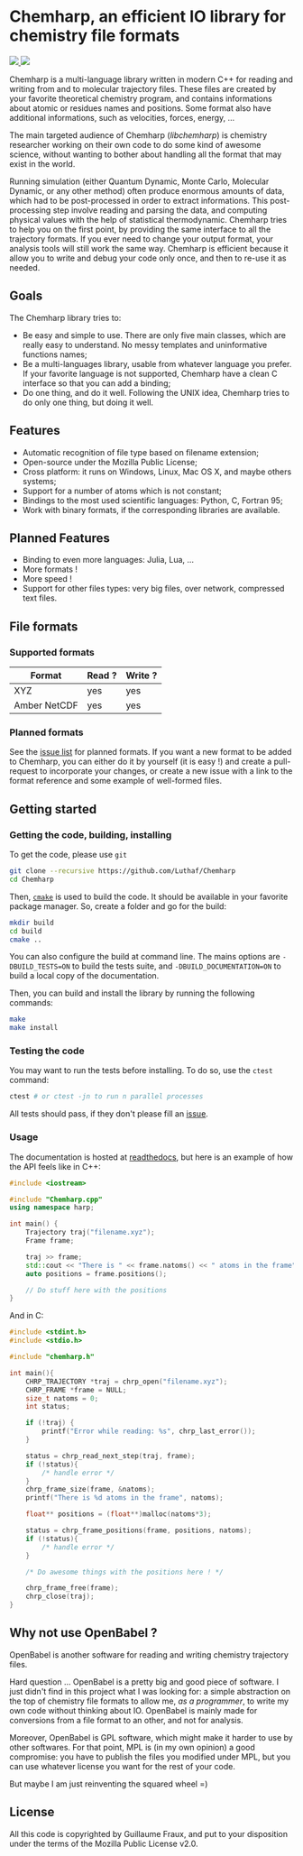 # Chemharp, an efficient IO library for chemistry file formats


<a href="http://chemharp.readthedocs.org">
    <img src="https://readthedocs.org/projects/chemharp/badge/?version=latest">
</a>
<a href="https://travis-ci.org/Luthaf/Chemharp/">
    <img src="https://travis-ci.org/Luthaf/Chemharp.svg">
</a>

Chemharp is a multi-language library written in modern C++ for reading and writing
from and to molecular trajectory files. These files are created by your favorite
theoretical chemistry program, and contains informations about atomic or residues
names and positions. Some format also have additional informations, such as
velocities, forces, energy, …

The main targeted audience of Chemharp (*libchemharp*) is chemistry researcher
working on their own code to do some kind of awesome science, without wanting to
bother about handling all the format that may exist in the world.

Running simulation (either Quantum Dynamic, Monte Carlo, Molecular Dynamic, or
any other method) often produce enormous amounts of data, which had to be
post-processed in order to extract informations. This post-processing step involve
reading and parsing the data, and computing physical values with the help of
statistical thermodynamic. Chemharp tries to help you on the first point, by providing
the same interface to all the trajectory formats. If you ever need to change your
output format, your analysis tools will still work the same way. Chemharp is
efficient because it allow you to write and debug your code only once, and then
to re-use it as needed.

## Goals

The Chemharp library tries to:

 - Be easy and simple to use. There are only five main classes, which are really
   easy to understand. No messy templates and uninformative functions names;
 - Be a multi-languages library, usable from whatever language you prefer. If your
   favorite language is not supported, Chemharp have a clean C interface so that you
   can add a binding;
 - Do one thing, and do it well. Following the UNIX idea, Chemharp tries to do
   only one thing, but doing it well.

## Features

 - Automatic recognition of file type based on filename extension;
 - Open-source under the Mozilla Public License;
 - Cross platform: it runs on Windows, Linux, Mac OS X, and maybe others systems;
 - Support for a number of atoms which is not constant;
 - Bindings to the most used scientific languages:  Python, C, Fortran 95;
 - Work with binary formats, if the corresponding libraries are available.

## Planned Features

 - Binding to even more languages: Julia, Lua, …
 - More formats !
 - More speed !
 - Support for other files types: very big files, over network, compressed text files.

## File formats

### Supported formats

| Format        | Read ? | Write ? |
| ------------- | ------ | ------- |
| XYZ           | yes    |  yes    |
| Amber NetCDF  | yes    |  yes    |

### Planned formats

See the [issue list](https://github.com/Luthaf/Chemharp/labels/New%20Format) for
planned formats. If you want a new format to be added to Chemharp, you can either
do it by yourself (it is easy !) and create a pull-request to incorporate your
changes, or create a new issue with a link to the format reference and some
example of well-formed files.

## Getting started

### Getting the code, building, installing

To get the code, please use `git`
```bash
git clone --recursive https://github.com/Luthaf/Chemharp
cd Chemharp
```

Then, [`cmake`](http://cmake.org/) is used to build the code. It should be
available in your favorite package manager. So, create a folder and go for the
build:
```bash
mkdir build
cd build
cmake ..
```

You can also configure the build at command line. The mains options are
`-DBUILD_TESTS=ON` to build the tests suite, and `-DBUILD_DOCUMENTATION=ON`
to build a local copy of the documentation.

Then, you can build and install the library by running the following commands:
```bash
make
make install
```

### Testing the code

You may want to run the tests before installing. To do so, use the `ctest` command:
```bash
ctest # or ctest -jn to run n parallel processes
```

All tests should pass, if they don't please fill an [issue](https://github.com/Luthaf/Chemharp/issues).

### Usage

The documentation is hosted at [readthedocs](http://chemharp.readthedocs.org), but here is an example of how the API feels like in C++:
```cpp
#include <iostream>

#include "Chemharp.cpp"
using namespace harp;

int main() {
    Trajectory traj("filename.xyz");
    Frame frame;

    traj >> frame;
    std::cout << "There is " << frame.natoms() << " atoms in the frame" << std::endl;
    auto positions = frame.positions();

    // Do stuff here with the positions
}
```

And in C:
```c
#include <stdint.h>
#include <stdio.h>

#include "chemharp.h"

int main(){
    CHRP_TRAJECTORY *traj = chrp_open("filename.xyz");
    CHRP_FRAME *frame = NULL;
    size_t natoms = 0;
    int status;

    if (!traj) {
        printf("Error while reading: %s", chrp_last_error());
    }

    status = chrp_read_next_step(traj, frame);
    if (!status){
        /* handle error */
    }
    chrp_frame_size(frame, &natoms);
    printf("There is %d atoms in the frame", natoms);

    float** positions = (float**)malloc(natoms*3);

    status = chrp_frame_positions(frame, positions, natoms);
    if (!status){
        /* handle error */
    }

    /* Do awesome things with the positions here ! */

    chrp_frame_free(frame);
    chrp_close(traj);
}
```

## Why not use OpenBabel ?

OpenBabel is another software for reading and writing chemistry trajectory files.

Hard question … OpenBabel is a pretty big and good piece of software. I just
didn't find in this project what I was looking for: a simple abstraction on the
top of chemistry file formats to allow me, *as a programmer*, to write my own
code without thinking about IO. OpenBabel is mainly made for conversions from a
file format to an other, and not for analysis.

Moreover, OpenBabel is GPL software, which might make it harder to use by
other softwares. For that point, MPL is (in my own opinion) a good compromise:
you have to publish the files you modified under MPL, but you can use whatever
license you want for the rest of your code.

But maybe I am just reinventing the squared wheel =)

## License

All this code is copyrighted by Guillaume Fraux, and put to your disposition
under the terms of the Mozilla Public License v2.0.
